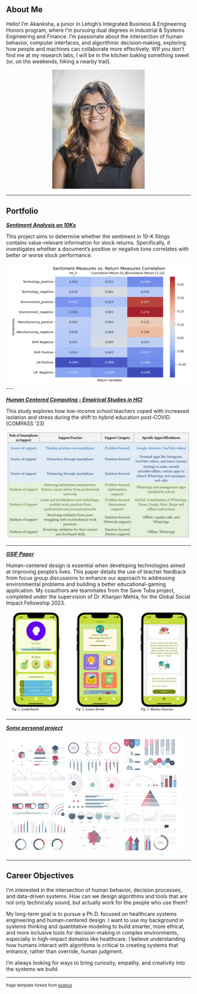 ## About Me

Hello! I’m Akanksha, a junior in Lehigh’s Integrated Business & Engineering Honors program, where I’m pursuing dual degrees in Industrial & Systems Engineering and Finance. I’m passionate about the intersection of human behavior, computer interfaces, and algorithmic decision‐making, exploring how people and machines can collaborate more effectively. WIf you don't find me at my research labs, I will be in the kitchen baking something sweet (or, on the weekends, hiking a nearby trail).

<!-- Upload your own photo and change the path -->

<p style="text-align:center;">
  <img class="img-circle" src="https://github.com/akankshagavade/akankshagavade.github.io/raw/master/images/the_pic.png" width="50%">
</p>

---

## Portfolio

<!-- You can link to other websites, PDFs in this repo, and other pages in this repo -->

_**[Sentiment Analysis on 10Ks](images/report.md)**_

This project aims to determine whether the sentiment in 10-K filings contains value-relevant information for stock returns. Specifically, it investigates whether a document’s positive or negative tone correlates with better or worse stock performance. 

<img src="images/rep_ss.png?raw=true"/>
---

_**[Human Centered Computing - Empirical Studies in HCI](COMPASS2023.pdf)**_

This study explores how low-income school teachers coped with increased isolation and stress during the shift to hybrid education post-COVID. (COMPASS '23)

<img src="images/sup_ss.png?raw=true"/>

---

_**[GSIF Paper](images/GSIFpaper.pdf)**_

Human-centered design is essential when developing technologies aimed at improving people’s lives. This paper details the use of teacher feedback from focus group discussions to enhance our approach to addressing environmental problems and building a better educational-gaming application.  My coauthors are teammates from the Save Tuba project, completed under the supervision of Dr. Khanjan Mehta, for the Global Social Impact Fellowship 2023. 


<img src="images/app_ss.png?raw=true"/>

---

_**[Some personal project](/pdf/sample_presentation.pdf)**_

<img src="images/dummy_thumbnail.jpg?raw=true"/>

---

## Career Objectives

I'm interested in the intersection of human behavior, decision processes, and data-driven systems. How can we design algorithms and tools that are not only technically sound, but actually work for the people who use them?

My long-term goal is to pursue a Ph.D. focused on healthcare systems engineering and human-centered design. I want to use my background in systems thinking and quantitative modeling to build smarter, more ethical, and more inclusive tools for decision-making in complex environments, especially in high-impact domains like healthcare. I believe understanding how humans interact with algorithms is critical to creating systems that enhance, rather than override, human judgment.

I’m always looking for ways to bring curiosity, empathy, and creativity into the systems we build.



---
<p style="font-size:11px">Page template forked from <a href="https://github.com/evanca/quick-portfolio">evanca</a></p>
<!-- Remove above link if you don't want to attibute -->
